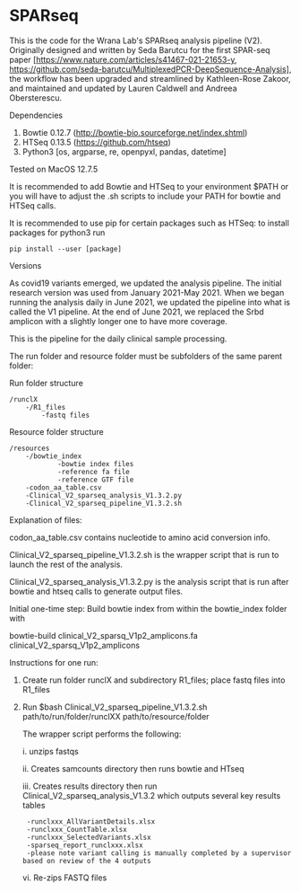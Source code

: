 # SPARseq
This is the code for the Wrana Lab's SPARseq analysis pipeline (V2). Originally designed and written by Seda Barutcu for the first SPAR-seq paper [https://www.nature.com/articles/s41467-021-21653-y, https://github.com/seda-barutcu/MultiplexedPCR-DeepSequence-Analysis], the workflow has been upgraded and streamlined by Kathleen-Rose Zakoor, and maintained and updated by Lauren Caldwell and Andreea Obersterescu. 

Dependencies
1. Bowtie 0.12.7 (http://bowtie-bio.sourceforge.net/index.shtml)
2. HTSeq 0.13.5 (https://github.com/htseq)
3. Python3 [os, argparse, re, openpyxl, pandas, datetime]
   
Tested on MacOS 12.7.5

It is recommended to add Bowtie and HTSeq to your environment $PATH or you will have to adjust the .sh scripts to include your PATH for bowtie and HTSeq calls.

It is recommended to use pip for certain packages such as HTSeq: to install packages for python3 run
```
pip install --user [package]
```

Versions

As covid19 variants emerged, we updated the analysis pipeline. The initial research version was used from January 2021-May 2021. When we began running the analysis daily in June 2021, we updated the pipeline into what is called the V1 pipeline. At the end of June 2021, we replaced the Srbd amplicon with a slightly longer one to have more coverage. 


This is the pipeline for the daily clinical sample processing. 


The run folder and resource folder must be subfolders of the same parent folder:

Run folder structure

	/runclX  
		-/R1_files
			-fastq files

Resource folder structure

	/resources
		-/bowtie_index
				-bowtie index files
				-reference fa file
				-reference GTF file
		-codon_aa_table.csv
		-Clinical_V2_sparseq_analysis_V1.3.2.py
		-Clinical_V2_sparseq_pipeline_V1.3.2.sh

Explanation of files:

codon_aa_table.csv contains nucleotide to amino acid conversion info.

Clinical_V2_sparseq_pipeline_V1.3.2.sh is the wrapper script that is run to launch the rest of the analysis.

Clinical_V2_sparseq_analysis_V1.3.2.py is the analysis script that is run after bowtie and htseq calls to generate output files.


Initial one-time step:
Build bowtie index from within the bowtie_index folder with

bowtie-build clinical_V2_sparsq_V1p2_amplicons.fa clinical_V2_sparsq_V1p2_amplicons

Instructions for one run:

1. Create run folder runclX and subdirectory R1_files; place fastq files into R1_files
2. Run $bash Clinical_V2_sparseq_pipeline_V1.3.2.sh path/to/run/folder/runclXX path/to/resource/folder

   The wrapper script performs the following:
   
	i.   unzips fastqs

	ii.  Creates samcounts directory then runs bowtie and HTseq

	iii. Creates results directory then run Clinical_V2_sparseq_analysis_V1.3.2 which outputs several key results tables

		-runclxxx_AllVariantDetails.xlsx
		-runclxxx_CountTable.xlsx
		-runclxxx_SelectedVariants.xlsx
		-sparseq_report_runclxxx.xlsx
		-please note variant calling is manually completed by a supervisor based on review of the 4 outputs
   
	vi.  Re-zips FASTQ files


